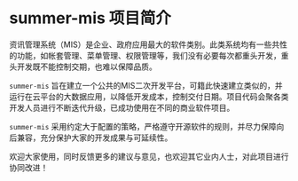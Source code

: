 # summer-mis 项目简介

资讯管理系统（MIS）是企业、政府应用最大的软件类别。此类系统均有一些共性的功能，如帐套管理、菜单管理、权限管理等，我们没有必要每次都重头开发，重头开发既不能控制交期，也难以保障品质。

`summer-mis` 旨在建立一个公共的MIS二次开发平台，可籍此快速建立类似的，并运行在云平台的大数据应用，以降低开发成本，控制交付日期。项目代码会聚各类开发人员进行不断迭代升级，已成功使用在不同的商业软件项目。

`summer-mis` 采用约定大于配置的策略，严格遵守开源软件的规则，并尽力保障向后兼容，充分保护大家的开发成果与可延续性。

欢迎大家使用，同时反馈更多的建议与意见，也欢迎其它业内人士，对此项目进行协同改进！
